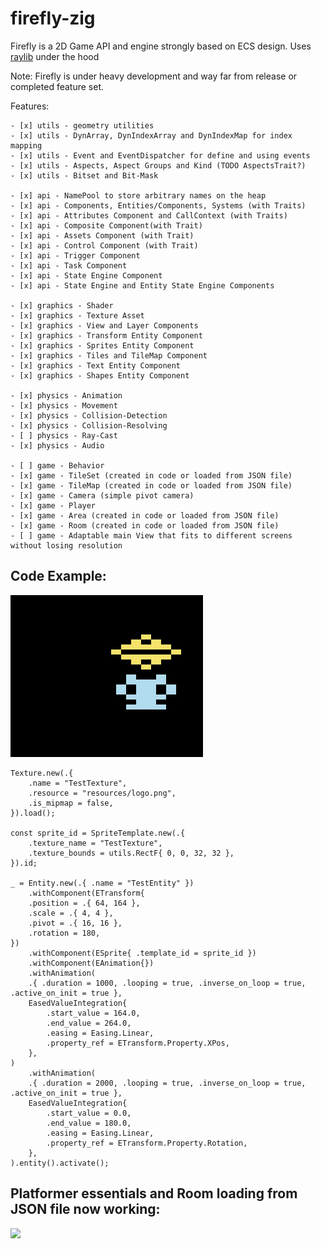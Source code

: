 # firefly-zig

Firefly is a 2D Game API and engine strongly based on ECS design. Uses [raylib](https://github.com/raysan5/raylib) under the hood 

Note: Firefly is under heavy development and way far from release or completed feature set. 

Features:

    - [x] utils - geometry utilities
    - [x] utils - DynArray, DynIndexArray and DynIndexMap for index mapping
    - [x] utils - Event and EventDispatcher for define and using events
    - [x] utils - Aspects, Aspect Groups and Kind (TODO AspectsTrait?)
    - [x] utils - Bitset and Bit-Mask

    - [x] api - NamePool to store arbitrary names on the heap
    - [x] api - Components, Entities/Components, Systems (with Traits)
    - [x] api - Attributes Component and CallContext (with Traits)
    - [x] api - Composite Component(with Trait)
    - [x] api - Assets Component (with Trait)
    - [x] api - Control Component (with Trait)
    - [x] api - Trigger Component
    - [x] api - Task Component
    - [x] api - State Engine Component
    - [x] api - State Engine and Entity State Engine Components

    - [x] graphics - Shader
    - [x] graphics - Texture Asset
    - [x] graphics - View and Layer Components
    - [x] graphics - Transform Entity Component
    - [x] graphics - Sprites Entity Component
    - [x] graphics - Tiles and TileMap Component
    - [x] graphics - Text Entity Component
    - [x] graphics - Shapes Entity Component

    - [x] physics - Animation
    - [x] physics - Movement 
    - [x] physics - Collision-Detection
    - [x] physics - Collision-Resolving
    - [ ] physics - Ray-Cast
    - [x] physics - Audio
    
    - [ ] game - Behavior 
    - [x] game - TileSet (created in code or loaded from JSON file)
    - [x] game - TileMap (created in code or loaded from JSON file)
    - [x] game - Camera (simple pivot camera)
    - [x] game - Player 
    - [x] game - Area (created in code or loaded from JSON file)
    - [x] game - Room (created in code or loaded from JSON file)
    - [ ] game - Adaptable main View that fits to different screens without losing resolution


 ## Code Example:

![](inari.gif)

``` zig
Texture.new(.{
    .name = "TestTexture",
    .resource = "resources/logo.png",
    .is_mipmap = false,
}).load();

const sprite_id = SpriteTemplate.new(.{
    .texture_name = "TestTexture",
    .texture_bounds = utils.RectF{ 0, 0, 32, 32 },
}).id;

_ = Entity.new(.{ .name = "TestEntity" })
    .withComponent(ETransform{
    .position = .{ 64, 164 },
    .scale = .{ 4, 4 },
    .pivot = .{ 16, 16 },
    .rotation = 180,
})
    .withComponent(ESprite{ .template_id = sprite_id })
    .withComponent(EAnimation{})
    .withAnimation(
    .{ .duration = 1000, .looping = true, .inverse_on_loop = true, .active_on_init = true },
    EasedValueIntegration{
        .start_value = 164.0,
        .end_value = 264.0,
        .easing = Easing.Linear,
        .property_ref = ETransform.Property.XPos,
    },
)
    .withAnimation(
    .{ .duration = 2000, .looping = true, .inverse_on_loop = true, .active_on_init = true },
    EasedValueIntegration{
        .start_value = 0.0,
        .end_value = 180.0,
        .easing = Easing.Linear,
        .property_ref = ETransform.Property.Rotation,
    },
).entity().activate();
```

 ## Platformer essentials and Room loading from JSON file now working:

 ![](platformer.gif)

